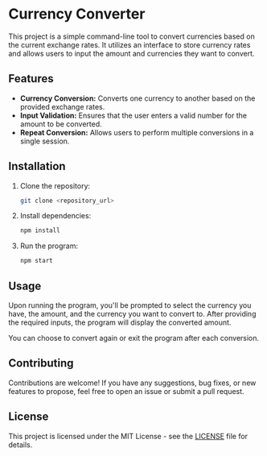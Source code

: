 

# Currency Converter

This project is a simple command-line tool to convert currencies based on the current exchange rates. It utilizes an interface to store currency rates and allows users to input the amount and currencies they want to convert.

## Features

- **Currency Conversion:** Converts one currency to another based on the provided exchange rates.
- **Input Validation:** Ensures that the user enters a valid number for the amount to be converted.
- **Repeat Conversion:** Allows users to perform multiple conversions in a single session.

## Installation

1. Clone the repository:

   ```bash
   git clone <repository_url>
   ```

2. Install dependencies:

   ```bash
   npm install
   ```

3. Run the program:

   ```bash
   npm start
   ```

## Usage

Upon running the program, you'll be prompted to select the currency you have, the amount, and the currency you want to convert to. After providing the required inputs, the program will display the converted amount.

You can choose to convert again or exit the program after each conversion.

## Contributing

Contributions are welcome! If you have any suggestions, bug fixes, or new features to propose, feel free to open an issue or submit a pull request.

## License

This project is licensed under the MIT License - see the [LICENSE](LICENSE) file for details.
